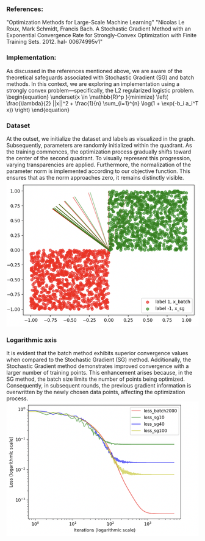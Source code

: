 ### References:
"Optimization Methods for Large-Scale Machine Learning"
"Nicolas Le Roux, Mark Schmidt, Francis Bach. A Stochastic Gradient Method with an Exponential Convergence Rate for Strongly-Convex Optimization with Finite Training Sets. 2012. hal- 00674995v1"

### Implementation:
As discussed in the references mentioned above, we are aware of the theoretical safeguards associated with Stochastic Gradient (SG) and batch methods. In this context, we are exploring an implementation using a strongly convex problem—specifically, the L2 regularized logistic problem.
\begin{equation}
\underset{x \in \mathbb{R}^p }{minimize} \left( \frac{\lambda}{2} ||x||^2 + \frac{1}{n} \sum_{i=1}^{n} \log(1 + \exp(-b_i a_i^T x)) \right)
\end{equation}

### Dataset 
At the outset, we initialize the dataset and labels as visualized in the graph. Subsequently, parameters are randomly initialized within the quadrant. As the training commences, the optimization process gradually shifts toward the center of the second quadrant. To visually represent this progression, varying transparencies are applied. Furthermore, the normalization of the parameter norm is implemented according to our objective function. This ensures that as the norm approaches zero, it remains distinctly visible.
![Lid-Driven](./image/data_distribution_searchingprocess.png)

### Logarithmic axis
It is evident that the batch method exhibits superior convergence values when compared to the Stochastic Gradient (SG) method. Additionally, the Stochastic Gradient method demonstrates improved convergence with a larger number of training points. This enhancement arises because, in the SG method, the batch size limits the number of points being optimized. Consequently, in subsequent rounds, the previous gradient information is overwritten by the newly chosen data points, affecting the optimization process.
![Lid-Driven](./image/loss.png)


